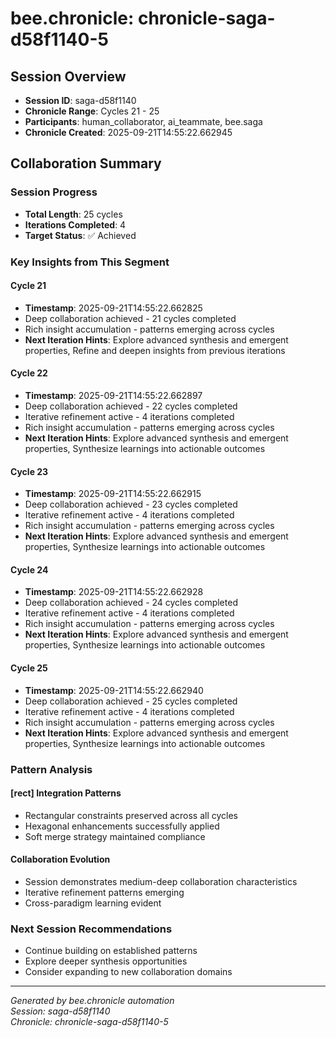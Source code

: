 # bee.chronicle: chronicle-saga-d58f1140-5

## Session Overview
- **Session ID**: saga-d58f1140
- **Chronicle Range**: Cycles 21 - 25
- **Participants**: human_collaborator, ai_teammate, bee.saga
- **Chronicle Created**: 2025-09-21T14:55:22.662945

## Collaboration Summary

### Session Progress
- **Total Length**: 25 cycles
- **Iterations Completed**: 4
- **Target Status**: ✅ Achieved

### Key Insights from This Segment

#### Cycle 21
- **Timestamp**: 2025-09-21T14:55:22.662825
- Deep collaboration achieved - 21 cycles completed
- Rich insight accumulation - patterns emerging across cycles
- **Next Iteration Hints**: Explore advanced synthesis and emergent properties, Refine and deepen insights from previous iterations

#### Cycle 22
- **Timestamp**: 2025-09-21T14:55:22.662897
- Deep collaboration achieved - 22 cycles completed
- Iterative refinement active - 4 iterations completed
- Rich insight accumulation - patterns emerging across cycles
- **Next Iteration Hints**: Explore advanced synthesis and emergent properties, Synthesize learnings into actionable outcomes

#### Cycle 23
- **Timestamp**: 2025-09-21T14:55:22.662915
- Deep collaboration achieved - 23 cycles completed
- Iterative refinement active - 4 iterations completed
- Rich insight accumulation - patterns emerging across cycles
- **Next Iteration Hints**: Explore advanced synthesis and emergent properties, Synthesize learnings into actionable outcomes

#### Cycle 24
- **Timestamp**: 2025-09-21T14:55:22.662928
- Deep collaboration achieved - 24 cycles completed
- Iterative refinement active - 4 iterations completed
- Rich insight accumulation - patterns emerging across cycles
- **Next Iteration Hints**: Explore advanced synthesis and emergent properties, Synthesize learnings into actionable outcomes

#### Cycle 25
- **Timestamp**: 2025-09-21T14:55:22.662940
- Deep collaboration achieved - 25 cycles completed
- Iterative refinement active - 4 iterations completed
- Rich insight accumulation - patterns emerging across cycles
- **Next Iteration Hints**: Explore advanced synthesis and emergent properties, Synthesize learnings into actionable outcomes


### Pattern Analysis

#### [rect<hexa>] Integration Patterns
- Rectangular constraints preserved across all cycles
- Hexagonal enhancements successfully applied
- Soft merge strategy maintained compliance

#### Collaboration Evolution
- Session demonstrates medium-deep collaboration characteristics
- Iterative refinement patterns emerging
- Cross-paradigm learning evident

### Next Session Recommendations
- Continue building on established patterns
- Explore deeper synthesis opportunities
- Consider expanding to new collaboration domains

---
*Generated by bee.chronicle automation*  
*Session: saga-d58f1140*  
*Chronicle: chronicle-saga-d58f1140-5*

